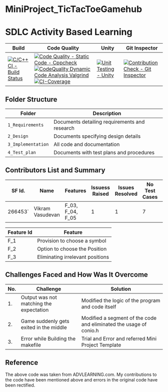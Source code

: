 # MiniProject_TicTacToeGamehub
# SDLC Activity Based Learning
Build | Code Quality | Unity | Git Inspector
|---------|------------|-----------|----------------
[![C/C++ CI - Build Status](https://github.com/vikramsvdd/MiniProject_TicTacToeGamehub/actions/workflows/build.yml/badge.svg)](https://github.com/vikramsvdd/MiniProject_TicTacToeGamehub/actions/workflows/build.yml)|[![Code Quality - Static Code - Cppcheck](https://github.com/vikramsvdd/MiniProject_TicTacToeGamehub/actions/workflows/cppcheck.yml/badge.svg)](https://github.com/vikramsvdd/MiniProject_TicTacToeGamehub/actions/workflows/cppcheck.yml)[![CodeQuality Dynamic Code Analysis Valgrind](https://github.com/vikramsvdd/MiniProject_TicTacToeGamehub/actions/workflows/CodeQuality_Dynamic.yml/badge.svg)](https://github.com/vikramsvdd/MiniProject_TicTacToeGamehub/actions/workflows/CodeQuality_Dynamic.yml)[![CI-Coverage](https://github.com/vikramsvdd/MiniProject_TicTacToeGamehub/actions/workflows/gcov.yml/badge.svg)](https://github.com/vikramsvdd/MiniProject_TicTacToeGamehub/actions/workflows/gcov.yml)| [![Unit Testing - Unity](https://github.com/vikramsvdd/MiniProject_TicTacToeGamehub/actions/workflows/unity.yml/badge.svg)](https://github.com/vikramsvdd/MiniProject_TicTacToeGamehub/actions/workflows/unity.yml) | [![Contribution Check - Git Inspector](https://github.com/vikramsvdd/MiniProject_TicTacToeGamehub/actions/workflows/gitinspector.yml/badge.svg)](https://github.com/vikramsvdd/MiniProject_TicTacToeGamehub/actions/workflows/gitinspector.yml)

## Folder Structure
Folder             | Description
-------------------| -----------------------------------------
`1_Requirements`   | Documents detailing requirements and research
`2_Design`         | Documents specifying design details
`3_Implementation` | All code and documentation
`4_Test_plan`      | Documents with test plans and procedures

## Contributors List and Summary

SF Id. |  Name   |    Features    | Issuess Raised |Issues Resolved|No Test Cases|Test Case Pass
-------|---------|----------------|----------------|---------------|-------------|--------------
266453` | Vikram Vasudevan  | F_03, F_04, F_05 | 1     | 1  |7  |7     

| Feature Id | Feature |
| -----------|---------|
|F_1| Provision to choose a symbol |
|F_2| Option to choose the Position  |
|F_3| Eliminating irrelevant positions |

## Challenges Faced and How Was It Overcome
| No. | Challenge | Solution
|-----|-----------|--------
|1. | Output was not matching the expectation | Modified the logic of the program and code itself 
|2. | Game suddenly gets exited in the middle | Modified a segment of the code and eliminated the usage of conio.h |
|3. | Error while Building the makefile | Trial and Error and referred Mini Project Template

## Reference
The above code was taken from ADVLEARNING.com. My contributions to the code have been mentioned above and errors in the original code have been rectified. 

